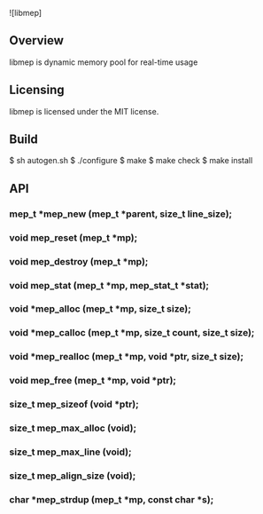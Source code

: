 ![libmep]

## Overview
libmep is dynamic memory pool for real-time usage

## Licensing
libmep is licensed under the MIT license.

## Build
$ sh autogen.sh
$ ./configure
$ make
$ make check
$ make install

## API

### mep_t *mep_new (mep_t *parent, size_t line_size);

### void mep_reset (mep_t *mp);

### void mep_destroy (mep_t *mp);

### void mep_stat (mep_t *mp, mep_stat_t *stat);

### void *mep_alloc (mep_t *mp, size_t size);

### void *mep_calloc (mep_t *mp, size_t count, size_t size);

### void *mep_realloc (mep_t *mp, void *ptr, size_t size);

### void mep_free (mep_t *mp, void *ptr);

### size_t mep_sizeof (void *ptr);

### size_t mep_max_alloc (void);

### size_t mep_max_line (void);

### size_t mep_align_size (void);

### char *mep_strdup (mep_t *mp, const char *s);
